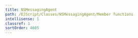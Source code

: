 ```yaml
---
title: NSMessagingAgent
path: /EJScript/Classes/NSMessagingAgent/Member functions
intellisense: 1
classref: 1
sortOrder: 4605
---
```





